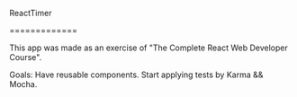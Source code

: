 ReactTimer

=============

This app was made as an exercise of "The Complete React Web Developer Course".

Goals:
  Have reusable components.
  Start applying tests by Karma && Mocha.
